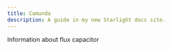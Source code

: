 ```yaml
---
title: Camunda
description: A guide in my new Starlight docs site.
---
```


Information about flux capacitor 

